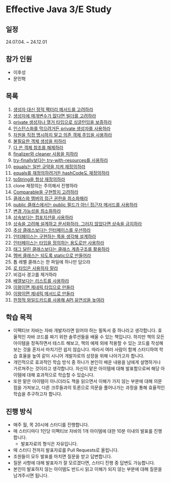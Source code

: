 # Effective Java 3/E Study

## 일정
24.07.04. ~ 24.12.01

## 참가 인원
* 이후성
* 문민혁
  
## 목록
1. [생성자 대신 정적 팩터리 메서드를 고려하라](02장/아이템_01/생성자_대신_정적_팩터리_메서드를_고려하라.md)
2. [생성자에 매개변수가 많다면 빌더를 고려하라](02장/아이템_02/생성자에_매개변수가_많다면_빌더를_고려하라.md)
3. [private 생성자나 열거 타입으로 싱글턴임을 보증하라](02장/아이템_03/private_생성자나_열거타입으로_싱글턴임을_보증해라.md)
4. [인스턴스화를 막으려거든 private 생성자를 사용하라](02장/아이템_04/인스턴스화를_막으려거든_private_생성자를_사용하라.md)
5. [자원을 직접 명시하지 말고 의존 객체 주입을 사용하라](02장/아이템_05/자원을_직접_명시하지_말고_의존_객체_주입을_사용해라.md)
6. [불필요한 객체 생성을 피하라](02장/아이템_06/불필요한_객체_생성을_피하라.md)
7. [다 쓴 객체 참조를 해제하라](02장/아이템_07/다_쓴_객체_참조를_해제하라.md)
8. [finalizer와 cleaner 사용을 피하라](02장/아이템_08/finalizer와_cleaner_사용을_피하라.md)
9. [try-finally보다는 try-with-resources를 사용하라](02장/아이템_09/try_finally보다는%20_try-with-resources를_사용하라.md)
10. [equals는 일반 규약을 지켜 재정의하라](03장/아이템_10/equals는_일반_규약을_지켜_재정의하라.md)
11. [equals를 재정의하려거든 hashCode도 재정의하라](03장/아이템_11/equals를%20_재정의하려거든_hashcode도_재정의하라.md)
12. [toString을 항상 재정의하라](03장/아이템_12/toString을_항상_재정의하라.md)
13. clone 재정의는 주의해서 진행하라
14. [Comparable을 구현할지 고려하라](03장/아이템_14/Comparable을_구현할지_고려하라.md)
15. [클래스와 멤버의 접근 권한을 최소화해라](04장/아이템_15/클래스와_멤버의_접근_권한을_최소화하라.md)
16. [public 클래스에서는 public 필드가 아닌 접근자 메서드를 사용하라](04장/아이템_16/public_클래스에서는_public_필드가_아닌_접근자_메서드를_사용하라.md)
17. [변경 가능성을 최소화하라](04장/아이템_17/변경_가능성을_최소화하라.md)
18. [상속보다는 컴포지션을 사용하라](04장/아이템_18/상속보다는_컴포지션을_사용하라.md)
19. [상속을 고려해 설계하고 문서화하라. 그러지 않았다면 상속을 금지하라](04장/아이템_19/상속을_고려해_설계하고_문서화하라.%20그러지_않았다면_상속을_금지하라.md)
20. [추상 클래스보다는 인터페이스를 우선하라](04장/아이템_20/추상_클래스보다는_인터페이스를_우선하라.md)
21. [인터페이스는 구현하는 쪽을 생각해 설계하라](04장/아이템_21/인터페이스는_구현하는_쪽을_생각해_설계하라.md)
22. [인터페이스는 타입을 정의하는 용도로만 사용하라](04장/아이템_22/인터페이스는_타입을_정의하는_용도로만_사용하라.md)
23. [태그 달린 클래스보다는 클래스 계층구조를 활용하라](04장/아이템_23/태그_달린_클래스보다는_클래스_계층구조를_활용하라.md)
24. [멤버 클래스는 되도록 static으로 만들어라](04장/아이템_24/멤버_클래스는_되도록_static으로_만들어라.md)
25. 톱 레벨 클래스는 한 파일에 하나만 담으라
26. [로 타입은 사용하자 말라](05장/아이템_26/로_타입은_사용하지_말라.md)
27. 비검사 경고를 제거하라
28. [배열보다는 리스트를 사용하라](05장/아이템_28/배열보다는_리스트를_사용하라.md)
29. [이왕이면 제네릭 타입으로 만들라](05장/아이템_29/이왕이면_제네릭_타입으로_만들어라.md)
30. [이왕이면 제네릭 메서드로 만들라](05장/아이템_30/이왕이면_제네릭_메서드로_만들라.md)
31. [한정적 와일드카드를 사용해 API 유연성을 높여라](05장/아이템_31/한정적_와일드카드를_사용해_API_유연성을_높여라.md)

## 학습 목적
* 이펙티브 자바는 자바 개발자라면 읽어야 하는 필독서 중 하나라고 생각합니다. 효율적인 자바 코드를 짜기 위한 솔루션들을 배울 수 있는 책입니다. 
하지만 책의 모든 아이템을 정독하면서 테스트 해보고, 책의 예제 외에 적용할 수 있는 코드를 작성해 보는 것을 혼자서 마치기란 쉽지 않습니다. 
따라서 여러 사람이 함께 스터디하여 학습 효율을 높여 같이 시니어 개발자로의 성장을 위해 나아가고자 합니다.
* 개인적으로 효과적인 학습 방식 중 하나가 본인이 배운 내용을 남에게 설명하거나 가르쳐주는 것이라고 생각합니다. 
자신이 맡은 아이템에 대해 발표함으로써 해당 아이템에 대해 효과적으로 학습할 수 있습니다.
* 또한 맡은 아이템이 아니더라도 책을 읽으면서 이해가 가지 않는 부분에 대해 의문점을 가져보고, 다른 크루들과의 토론으로 의문을 풀어나가는 과정을 통해 효율적인 학습을 추구하고자 합니다.

## 진행 방식

* 매주 월, 목 20시에 스터디를 진행합니다.
* 매 스터디마다 1인당 이펙티브 자바의 1개 아이템에 대한 10분 이내의 발표를 진행합니다.
  * 발표자료의 형식은 자유입니다.
* 매 스터디 전까지 발표자료를 Pull Requests로 올립니다.
* 조원들이 모두 발표를 마치면 질문을 받고 답변합니다.
* 질문 사항에 대해 발표자가 잘 모르겠다면, 스터디 진행 중 답변도 가능합니다.
* 본인이 발표하지 않는 아이템도 반드시 읽고 이해가 되지 않는 부분에 대해 질문을 남겨주시면 됩니다.
